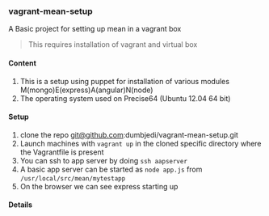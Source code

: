 ### vagrant-mean-setup
A Basic project for setting up mean in a vagrant box

> This requires installation of vagrant and virtual box

#### Content

1. This is a setup using puppet for installation of various modules M(mongo)E(express)A(angular)N(node)
2. The operating system used on Precise64 (Ubuntu 12.04 64 bit)

#### Setup

1. clone the repo git@github.com:dumbjedi/vagrant-mean-setup.git
2. Launch machines with ```vagrant up``` in the cloned specific directory where the Vagrantfile is present
3. You can ssh to app server by doing ```ssh aapserver```
4. A basic app server can be started as ```node app.js``` from ```/usr/local/src/mean/mytestapp```
5. On the browser we can see express starting up

#### Details

